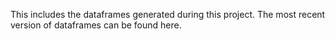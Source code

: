 This includes the dataframes generated during this project. The most recent version of dataframes can be found here. 
